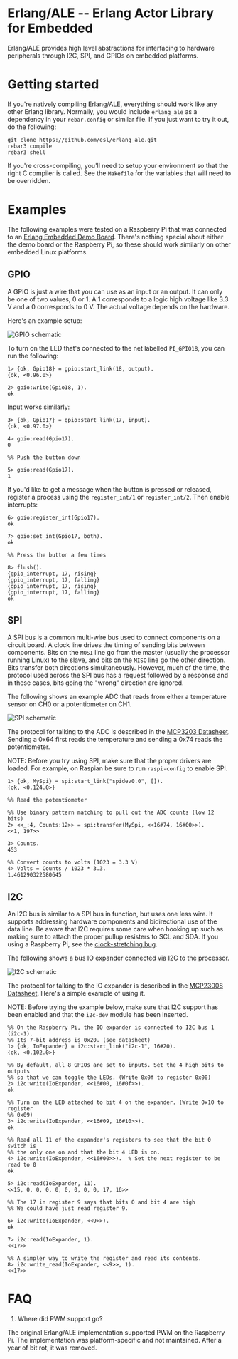 # Erlang/ALE -- Erlang Actor Library for Embedded

Erlang/ALE provides high level abstractions for interfacing to hardware
peripherals through I2C, SPI, and GPIOs on embedded platforms.

# Getting started

If you're natively compiling Erlang/ALE, everything should work like any other
Erlang library. Normally, you would include `erlang_ale` as a dependency in your
`rebar.config` or similar file. If you just want to try it out, do the following:

    git clone https://github.com/esl/erlang_ale.git
    rebar3 compile
    rebar3 shell

If you're cross-compiling, you'll need to setup your environment so that the
right C compiler is called. See the `Makefile` for the variables that will need
to be overridden.

# Examples

The following examples were tested on a
Raspberry Pi that was connected to an [Erlang Embedded Demo
Board](http://solderpad.com/omerk/erlhwdemo/). There's nothing special about
either the demo board or the Raspberry Pi, so these should work similarly on
other embedded Linux platforms.

## GPIO

A GPIO is just a wire that you can use as an input or an output. It can only be
one of two values, 0 or 1. A 1 corresponds to a logic high voltage like 3.3 V
and a 0 corresponds to 0 V. The actual voltage depends on the hardware.

Here's an example setup:

![GPIO schematic](doc/images/schematic-gpio.png)

To turn on the LED that's connected to the net labelled
`PI_GPIO18`, you can run the following:

    1> {ok, Gpio18} = gpio:start_link(18, output).
    {ok, <0.96.0>}

    2> gpio:write(Gpio18, 1).
    ok

Input works similarly:

    3> {ok, Gpio17} = gpio:start_link(17, input).
    {ok, <0.97.0>}

    4> gpio:read(Gpio17).
    0

    %% Push the button down

    5> gpio:read(Gpio17).
    1

If you'd like to get a message when the button is pressed or released, register
a process using the `register_int/1` or `register_int/2`. Then enable interrupts:

    6> gpio:register_int(Gpio17).
    ok

    7> gpio:set_int(Gpio17, both).
    ok

    %% Press the button a few times

    8> flush().
    {gpio_interrupt, 17, rising}
    {gpio_interrupt, 17, falling}
    {gpio_interrupt, 17, rising}
    {gpio_interrupt, 17, falling}
    ok

## SPI

A SPI bus is a common multi-wire bus used to connect components on a circuit
board. A clock line drives the timing of sending bits between components. Bits
on the `MOSI` line go from the master (usually the processor running Linux) to
the slave, and bits on the `MISO` line go the other direction. Bits transfer
both directions simultaneously. However, much of the time, the protocol used
across the SPI bus has a request followed by a response and in these cases, bits
going the "wrong" direction are ignored.

The following shows an example ADC that reads from either a temperature sensor
on CH0 or a potentiometer on CH1.

![SPI schematic](doc/images/schematic-adc.png)

The protocol for talking to the ADC is described in the [MCP3203
Datasheet](http://www.microchip.com/wwwproducts/Devices.aspx?dDocName=en010532).
Sending a 0x64 first reads the temperature and sending a 0x74 reads the
potentiometer.

NOTE: Before you try using SPI, make sure that the proper drivers are loaded.
For example, on Raspian be sure to run `raspi-config` to enable SPI.

    1> {ok, MySpi} = spi:start_link("spidev0.0", []).
    {ok, <0.124.0>}

    %% Read the potentiometer

    %% Use binary pattern matching to pull out the ADC counts (low 12 bits)
    2> <<_:4, Counts:12>> = spi:transfer(MySpi, <<16#74, 16#00>>).
    <<1, 197>>

    3> Counts.
    453

    %% Convert counts to volts (1023 = 3.3 V)
    4> Volts = Counts / 1023 * 3.3.
    1.461290322580645

## I2C

An I2C bus is similar to a SPI bus in function, but uses one less wire. It
supports addressing hardware components and bidirectional use of the data line.
Be aware that I2C requires some care when hooking up such as making sure to
attach the proper pullup resisters to SCL and SDA. If you using a Raspberry
Pi, see the [clock-stretching bug](http://www.advamation.com/knowhow/raspberrypi/rpi-i2c-bug.html).

The following shows a bus IO expander connected via I2C to the processor.

![I2C schematic](doc/images/schematic-i2c.png)

The protocol for talking to the IO expander is described in the [MCP23008
Datasheet](http://www.microchip.com/wwwproducts/Devices.aspx?product=MCP23008).
Here's a simple example of using it.

NOTE: Before trying the example below, make sure that I2C support has been
enabled and that the `i2c-dev` module has been inserted.

    %% On the Raspberry Pi, the IO expander is connected to I2C bus 1 (i2c-1).
    %% Its 7-bit address is 0x20. (see datasheet)
    1> {ok, IoExpander} = i2c:start_link("i2c-1", 16#20).
    {ok, <0.102.0>}

    %% By default, all 8 GPIOs are set to inputs. Set the 4 high bits to outputs
    %% so that we can toggle the LEDs. (Write 0x0f to register 0x00)
    2> i2c:write(IoExpander, <<16#00, 16#0f>>).
    ok

    %% Turn on the LED attached to bit 4 on the expander. (Write 0x10 to register
    %% 0x09)
    3> i2c:write(IoExpander, <<16#09, 16#10>>).
    ok

    %% Read all 11 of the expander's registers to see that the bit 0 switch is
    %% the only one on and that the bit 4 LED is on.
    4> i2c:write(IoExpander, <<16#00>>).  % Set the next register to be read to 0
    ok

    5> i2c:read(IoExpander, 11).
    <<15, 0, 0, 0, 0, 0, 0, 0, 0, 17, 16>>

    %% The 17 in register 9 says that bits 0 and bit 4 are high
    %% We could have just read register 9.

    6> i2c:write(IoExpander, <<9>>).
    ok

    7> i2c:read(IoExpander, 1).
    <<17>>

    %% A simpler way to write the register and read its contents.
    8> i2c:write_read(IoExpander, <<9>>, 1).
    <<17>>

# FAQ

1. Where did PWM support go?

The original Erlang/ALE implementation supported PWM on the Raspberry Pi. The
implementation was platform-specific and not maintained. After a year of bit
rot, it was removed.
